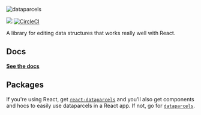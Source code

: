 ![dataparcels](https://user-images.githubusercontent.com/345320/46734979-84f21b80-cce0-11e8-908c-03d11c801ceb.png)

<a href="https://www.npmjs.com/package/react-router"><img src="https://img.shields.io/npm/v/dataparcels.svg?style=flat-square"></a>
[![CircleCI](https://circleci.com/gh/blueflag/dataparcels/tree/master.svg?style=shield)](https://circleci.com/gh/blueflag/dataparcels/tree/master)

A library for editing data structures that works really well with React.

## Docs

**[See the docs](https://blueflag.github.io/dataparcels)**

## Packages

If you're using React, get [`react-dataparcels`](https://www.npmjs.com/package/react-dataparcels) and you'll also get components and hocs to easily use dataparcels in a React app. If not, go for [`dataparcels`](https://www.npmjs.com/package/dataparcels).
